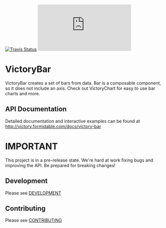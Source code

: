 [![Travis Status][trav_img]][trav_site]
![](https://badge-size.herokuapp.com/FormidableLabs/victory-bar/master/dist/victory-bar.min.js?compression=gzip)

VictoryBar
=============

VictoryBar creates a set of bars from data. Bar is a composable component, so it does not include an axis.  Check out VictoryChart for easy to use bar charts and more.

API Documentation
-----------------

Detailed documentation and interactive examples can be found at http://victory.formidable.com/docs/victory-bar

IMPORTANT
=========

This project is in a pre-release state. We're hard at work fixing bugs and improving the API. Be prepared for breaking changes!

## Development

Please see [DEVELOPMENT](https://github.com/FormidableLabs/builder-victory-component/blob/master/dev/DEVELOPMENT.md)

## Contributing

Please see [CONTRIBUTING](https://github.com/FormidableLabs/builder-victory-component/blob/master/dev/CONTRIBUTING.md)

[trav_img]: https://api.travis-ci.org/FormidableLabs/victory-bar.svg
[trav_site]: https://travis-ci.org/FormidableLabs/victory-bar
